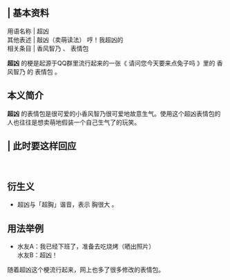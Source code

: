 |  **基本资料**  
---  
用语名称  |  超凶   
其他表述  |  敲凶（卖萌读法）  哼！我超凶的   
相关条目  |  香风智乃  、  表情包   
  
**超凶** 的梗是起源于QQ群里流行起来的一张《  请问您今天要来点兔子吗  》里的  香风智乃  的  表情包  。

##  本义简介

**超凶** 的表情包是很可爱的小香风智乃很可爱地故意生气。使用这个超凶表情包的人也往往是想卖萌地假装一个自己生气了的玩笑。

|  此时要这样回应  
---  
</br>  
  
##  衍生义

  * 超凶与「超胸」谐音，表示  胸很大  。 

##  用法举例

  * 水友A：我已经下班了，准备去吃烧烤（晒出照片）   
水友B：超凶！

随着超凶这个梗流行起来，网上也多了很多修改的表情包。

  

